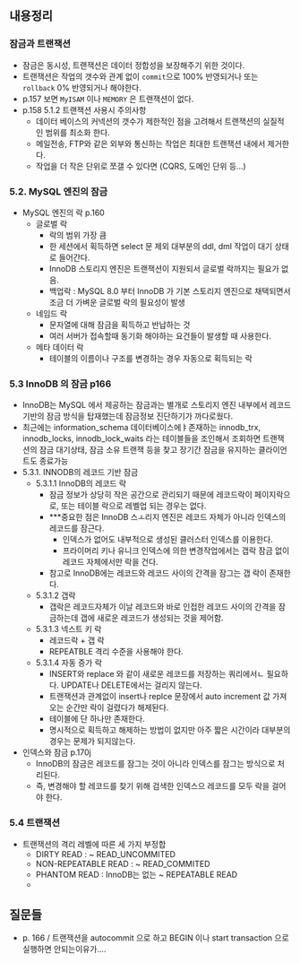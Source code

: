 ## 내용정리 

### 잠금과 트랜잭션

- 잠금은 동시성, 트랜잭션은 데이터 정합성을 보장해주기 위한 것이다.
- 트랜잭션은 작업의 갯수와 관계 없이 `commit`으로 100% 반영되거나 또는 `rollback` 0% 반영되거나 해야한다.
- p.157 보면 `MyISAM` 이나 `MEMORY` 은 트랜잭션이 없다.
- p.158 5.1.2 트랜잭션 사용시 주의사항
	- 데이터 베이스의 커넥션의 갯수가 제한적인 점을 고려해서 트랜잭션의 실질적인 범위를 최소화 한다.
	- 메일전송, FTP와 같은 외부와 통신하는 작업은 최대한 트랜잭션 내에서 제거한다.
	- 작업을 더 작은 단위로 쪼갤 수 있다면 \(CQRS, 도메인 단위 등...) 

### 5.2. MySQL 엔진의 잠금

- MySQL 엔진의 락 p.160
  - 글로벌 락
    - 락의 범위 가장 큼  
    - 한 세션에서 획득하면 select 문 제외 대부분의 ddl, dml 작업이 대기 상태로 들어간다.
    - InnoDB 스토리지 엔진은 트랜잭션이 지원되서 글로벌 락까지는 필요가 없음.
    - 백업락 : MySQL 8.0 부터 InnoDB 가 기본 스토리지 엔진으로 채택되면서 조금 더 가벼운 글로벌 락의 필요성이 발생
  - 네임드 락
    - 문자열에 대해 잠금을 획득하고 반납하는 것
    - 여러 서버가 접속할때 동기화 해야하는 요건들이 발생할 때 사용한다.
  - 메타 데이터 락
    - 테이블의 이름이나 구조를 변경하는 경우 자동으로 획득되는 락
  
### 5.3 InnoDB 의 잠금 p166
  - InnoDB는 MySQL 에서 제공하는 잠금과는 별개로 스토리지 엔진 내부에서 레코드 기반의 잠금 방식을 탑재했는데 잠금정보 진단하기가 까다로웠다.
  - 최근에는 information_schema 데이터베이스에ㅑ존재하는 innodb_trx, innodb_locks, innodb_lock_waits 라는 테이블들을 조인해서 조회하면 트랜잭션의 잠금 대기상태, 잠금 소유 트랜잭 등을 찾고 장기간 잠금을 유지하는 클라이언트도 종료가능
  - 5.3.1. INNODB의 레코드 기반 잠금
    - 5.3.1.1 InnoDB의 레코드 락
      - 잠금 정보가 상당히 작은 공간으로 관리되기 때문에 레코드락이 페이지락으로, 또는 테이블 락으로 레벨업 되는 경우는 없다.
      - ***중요한 점은 InnoDB 스ㅗ리지 엔진은 레코드 자체가 아니라 인덱스의 레코드를 잠근다.
        - 인덱스가 없어도 내부적으로 생성된 클러스터 인덱스를 이용한다.
        - 프라이머리 키나 유니크 인덱스에 의한 변경작업에서는 갭락 잠금 없이 레코드 자체에서만 락을 건다.
      - 참고로 InnoDB에는 레코드와 레코드 사이의 간격을 잠그는 갭 락이 존재한다.
    - 5.3.1.2 갭락
      - 갭락은 레코드자체가 이날 레코드와 바로 인접한 레코드 사이의 간격을 잠금하는데 갭에 새로운 레코드가 생성되는 것을 제어함.
    - 5.3.1.3 넥스트 키 락
      - 레코드락 + 갭 락
      - REPEATBLE 격리 수준을 사용해야 한다.
    - 5.3.1.4 자동 증가 락
      - INSERT와 replace 와 같이 새로운 레코드를 저장하는 쿼리에서ㄴ 필요하다. UPDATE나 DELETE에서는 걸리지 않는다.
      - 트랜잭션과 관계없이 insert나 replce 문장에서 auto increment 값 가져오는 순간만 락이 걸렸다가 해제돤다.
      - 테이블에 단 하나만 존재한다.
      - 명시적으로 획득하고 해제하는 방법이 없지만 아주 짧은 시간이라 대부분의 경우는 문제가 되지않는다.
  - 인덱스와 잠금 p.170j
    - InnoDB의 잠금은 레코드를 잠그는 것이 아니라 인덱스를 잠그는 방식으로 처리된다.
    - 즉, 변경해야 할 레코드를 찾기 위해 검색한 인덱스으 레코드를 모두 락을 걸어야 한다.

### 5.4 트랜잭션

- 트랜잭션의 격리 레벨에 따른 세 가지 부정합
  - DIRTY READ : ~ READ_UNCOMMITED
  - NON-REPEATABLE READ : ~ READ_COMMITED
  - PHANTOM READ : InnoDB는 없는 ~ REPEATABLE READ
  - 

## 질문들
- p. 166 / 트랜잭션을 autocommit 으로 하고 BEGIN 이나 start transaction 으로  실행하면 안되는이유가....
